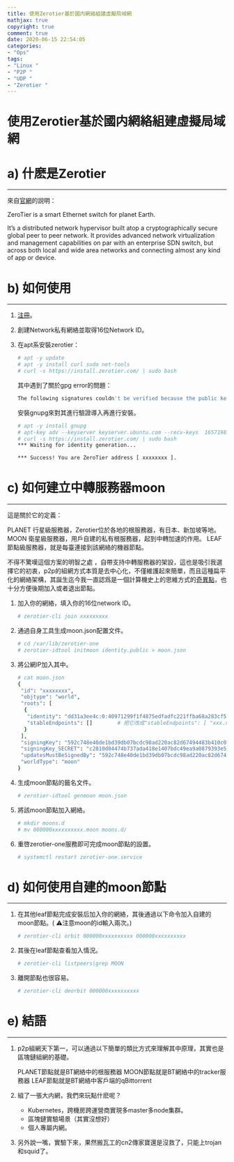 ```yaml
---
title: 使用Zerotier基於國内網絡組建虛擬局域網
mathjax: true
copyright: true
comment: true
date: 2020-06-15 22:54:05
categories:
- "Ops"
tags:
- "Linux "
- "P2P "
- "UDP "
- "Zerotier "
---
```


# 使用Zerotier基於國内網絡組建虛擬局域網

# a) 什麽是Zerotier

---

來自[官網](https://www.zerotier.com/manual/#1)的説明：

ZeroTier is a smart Ethernet switch for planet Earth.

It’s a distributed network hypervisor built atop a cryptographically secure global peer to peer network. It provides advanced network virtualization and management capabilities on par with an enterprise SDN switch, but across both local and wide area networks and connecting almost any kind of app or device.

# b) 如何使用

---

1. [注冊](https://my.zerotier.com/)。

2. 創建Network私有網絡並取得16位Network ID。

3. 在apt系安裝zerotier：

   ```bash
   # apt -y update
   # apt -y install curl sudo net-tools
   # curl -s https://install.zerotier.com/ | sudo bash
   ```

   其中遇到了關於gpg error的問題：

   ```bash
   The following signatures couldn't be verified because the public key is not available: NO_PUBKEY 1657198823E52A61
   ```

   安裝gnupg來對其進行驗證導入再進行安裝。

   ```bash
   # apt -y install gnupg
   # apt-key adv --keyserver keyserver.ubuntu.com --recv-keys  1657198823E52A61
   # curl -s https://install.zerotier.com/ | sudo bash
   *** Waiting for identity generation...
   
   *** Success! You are ZeroTier address [ xxxxxxxx ].
   ```

# c) 如何建立中轉服務器moon

---

 這是關於它的定義：

PLANET 行星級服務器，Zerotier位於各地的根服務器，有日本、新加坡等地。
MOON 衛星級服務器，用戶自建的私有根服務器，起到中轉加速的作用。
LEAF 節點級服務器，就是每臺連接到該網絡的機器節點。

不得不驚嘆這個方案的明智之處 ，自帶支持中轉服務器的架設，這也是吸引我選擇它的初衷，p2p的組網方式本質是去中心化，不僅維護起來簡單，而且這種扁平化的網絡架構，其誕生迄今我一直認爲是一個計算機史上的思維方式的[奇異點](https://www.youtube.com/watch?v=sjx_rpay9rk)，也十分方便後期加入或者退出節點。

1. 加入你的網絡，填入你的16位network ID。

   ```bash
   # zerotier-cli join xxxxxxxxx
   ```

2. 通過自身工具生成moon.json配置文件。

   ```bash
   # cd /var/lib/zerotier-one
   # zerotier-idtool initmoon identity.public > moon.json
   ```

3. 將公網IP加入其中。

   ```bash
   # cat moon.json 
   {
    "id": "xxxxxxxx",
    "objtype": "world",
    "roots": [
     {
      "identity": "dd31a3ee4c:0:40971299f1f4875edfadfc221ffba68a283cf51a67a27fbc223da18b6257d236474b9f13e3e50b46c0ae8096339d3eb450e12ab0361bf5e8ef82c69acd86ebb8",
      "stableEndpoints": []        # 把它改成"stableEndpoints": [ "xxx.xxx.xxx.xxx/9993" ]
     }
    ],
    "signingKey": "592c748e40de1bd39db07bcdc98ad220ac82d67494483b410c0133939fc0c03059d3a2b2c9948ec1939c4d42e2c3f07b310a337bc47a77b94153e4f9f6df56d7",
    "signingKey_SECRET": "c2810d04474b737ada418e1407bdc49ea9a0879393e5cb8b585eaec0feadbb0dcbbc52c6c85db9db2a2d83b6a36c01ed839e105d67f7bd4e0ea8d22559f29fd6",
    "updatesMustBeSignedBy": "592c748e40de1bd39db07bcdc98ad220ac82d67494483b410c0133939fc0c03059d3a2b2c9948ec1939c4d42e2c3f07b310a337bc47a77b94153e4f9f6df56d7",
    "worldType": "moon"
   }
   ```

4. 生成moon節點的籤名文件。

   ```bash
   # zerotier-idtool genmoon moon.json
   ```

5. 將該moon節點加入網絡。

   ```bash
   # mkdir moons.d
   # mv 000000xxxxxxxxxx.moon moons.d/
   ```

6. 重啓zerotier-one服務即可完成moon節點的設置。

   ```bash
   # systemctl restart zerotier-one.service
   ```

# d) 如何使用自建的moon節點

---

1. 在其他leaf節點完成安裝后加入你的網絡，其後通過以下命令加入自建的moon節點。( ⚠️注意moon的id輸入兩次。)

   ```bash
   # zerotier-cli orbit 000000xxxxxxxxxx 000000xxxxxxxxxx
   ```

2. 其後在leaf節點查看加入情況。

   ```bash
   # zerotier-cli listpeers|grep MOON
   ```

3. 離開節點也很容易。

   ```bash
   # zerotier-cli deorbit 000000xxxxxxxxxx
   ```

# e) 結語

---

1. p2p組網天下第一，可以通過以下簡單的類比方式來理解其中原理，其實也是區塊鏈組網的基礎。

   PLANET節點就是BT網絡中的根服務器
   MOON節點就是BT網絡中的tracker服務器
   LEAF節點就是BT網絡中客戶端的qBittorrent

2. 組了一張大内網，我們來玩點什麽呢？

   - Kubernetes，跨機房跨運營商實現多master多node集群。
   - 區塊鏈實驗場景（其實沒想好）
   - 個人專屬内網。

3. 另外說一嘴，實驗下來，果然搬瓦工的cn2傳家寶還是沒救了，只能上trojan和squid了。